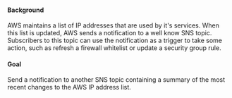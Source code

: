 #### Background
AWS maintains a list of IP addresses that are used by it's services. When this list is updated, AWS sends a notification to a well know SNS topic. Subscribers to this topic can use the notification as a trigger to take some action, such as refresh a firewall whitelist or update a security group rule. 

#### Goal
Send a notification to another SNS topic containing a summary of the most recent changes to the AWS IP address list.
